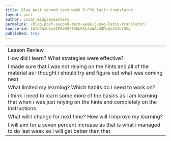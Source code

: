 ```yaml
---
title: Blog post second term week 5-PYG latin translator
layout: post
author: oscar.midgleymasters
permalink: /blog-post-second-term-week-5-pyg-latin-translator/
source-id: 16TG7AaUocdIPGeRU7tXKwKhLexWALhQMLbz3VJb7dVg
published: true
---
```

<table>
  <tr>
    <td>Lesson Review</td>
  </tr>
  <tr>
    <td>How did I learn? What strategies were effective? </td>
  </tr>
  <tr>
    <td>I made sure that i was not relying on the hints and all of the material as i thought i should try and figure out what was coming next</td>
  </tr>
  <tr>
    <td>What limited my learning? Which habits do I need to work on? </td>
  </tr>
  <tr>
    <td>i think i need to learn some more of the basics as i am learning that when i was just relying on the hints and completely on the instructions</td>
  </tr>
  <tr>
    <td>What will I change for next time? How will I improve my learning?</td>
  </tr>
  <tr>
    <td>I will aim for a seven percent increase as that is what i managed to do last week so i will get better than that</td>
  </tr>
</table>



